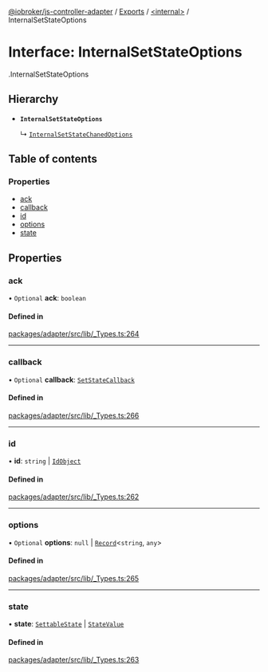 [@iobroker/js-controller-adapter](../README.md) / [Exports](../modules.md) / [<internal\>](../modules/internal_.md) / InternalSetStateOptions

# Interface: InternalSetStateOptions

[<internal>](../modules/internal_.md).InternalSetStateOptions

## Hierarchy

- **`InternalSetStateOptions`**

  ↳ [`InternalSetStateChanedOptions`](internal_.InternalSetStateChanedOptions.md)

## Table of contents

### Properties

- [ack](internal_.InternalSetStateOptions.md#ack)
- [callback](internal_.InternalSetStateOptions.md#callback)
- [id](internal_.InternalSetStateOptions.md#id)
- [options](internal_.InternalSetStateOptions.md#options)
- [state](internal_.InternalSetStateOptions.md#state)

## Properties

### ack

• `Optional` **ack**: `boolean`

#### Defined in

[packages/adapter/src/lib/_Types.ts:264](https://github.com/ioBroker/ioBroker.js-controller/blob/c03ca562/packages/adapter/src/lib/_Types.ts#L264)

___

### callback

• `Optional` **callback**: [`SetStateCallback`](../modules/internal_.md#setstatecallback)

#### Defined in

[packages/adapter/src/lib/_Types.ts:266](https://github.com/ioBroker/ioBroker.js-controller/blob/c03ca562/packages/adapter/src/lib/_Types.ts#L266)

___

### id

• **id**: `string` \| [`IdObject`](internal_.IdObject.md)

#### Defined in

[packages/adapter/src/lib/_Types.ts:262](https://github.com/ioBroker/ioBroker.js-controller/blob/c03ca562/packages/adapter/src/lib/_Types.ts#L262)

___

### options

• `Optional` **options**: ``null`` \| [`Record`](../modules/internal_.md#record)<`string`, `any`\>

#### Defined in

[packages/adapter/src/lib/_Types.ts:265](https://github.com/ioBroker/ioBroker.js-controller/blob/c03ca562/packages/adapter/src/lib/_Types.ts#L265)

___

### state

• **state**: [`SettableState`](../modules/internal_.md#settablestate) \| [`StateValue`](../modules/internal_.md#statevalue)

#### Defined in

[packages/adapter/src/lib/_Types.ts:263](https://github.com/ioBroker/ioBroker.js-controller/blob/c03ca562/packages/adapter/src/lib/_Types.ts#L263)
